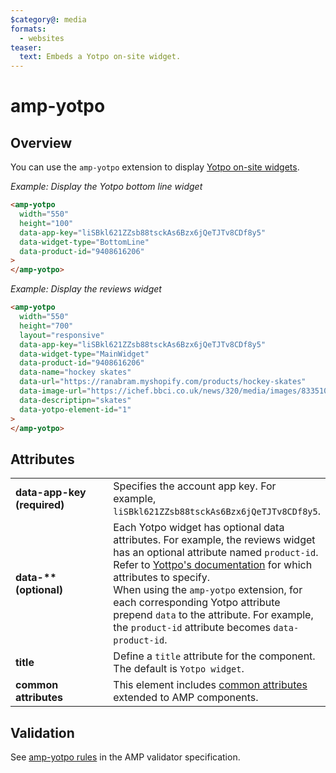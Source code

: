 ```yaml
---
$category@: media
formats:
  - websites
teaser:
  text: Embeds a Yotpo on-site widget.
---
```


<!--
Copyright 2018 The AMP HTML Authors. All Rights Reserved.

Licensed under the Apache License, Version 2.0 (the "License");
you may not use this file except in compliance with the License.
You may obtain a copy of the License at

      http://www.apache.org/licenses/LICENSE-2.0

Unless required by applicable law or agreed to in writing, software
distributed under the License is distributed on an "AS-IS" BASIS,
WITHOUT WARRANTIES OR CONDITIONS OF ANY KIND, either express or implied.
See the License for the specific language governing permissions and
limitations under the License.
-->

# amp-yotpo

## Overview

You can use the `amp-yotpo` extension to display [Yotpo on-site widgets](https://support.yotpo.com/en/on-site/reviews-widget).

_Example: Display the Yotpo bottom line widget_

```html
<amp-yotpo
  width="550"
  height="100"
  data-app-key="liSBkl621ZZsb88tsckAs6Bzx6jQeTJTv8CDf8y5"
  data-widget-type="BottomLine"
  data-product-id="9408616206"
>
</amp-yotpo>
```

_Example: Display the reviews widget_

```html
<amp-yotpo
  width="550"
  height="700"
  layout="responsive"
  data-app-key="liSBkl621ZZsb88tsckAs6Bzx6jQeTJTv8CDf8y5"
  data-widget-type="MainWidget"
  data-product-id="9408616206"
  data-name="hockey skates"
  data-url="https://ranabram.myshopify.com/products/hockey-skates"
  data-image-url="https://ichef.bbci.co.uk/news/320/media/images/83351000/jpg/_83351965_explorer273lincolnshirewoldssouthpicturebynicholassilkstone.jpg"
  data-descriptipn="skates"
  data-yotpo-element-id="1"
>
</amp-yotpo>
```

## Attributes

<table>
  <tr>
    <td width="40%"><strong>data-app-key (required)</strong></td>
    <td>Specifies the account app key. For example, <code>liSBkl621ZZsb88tsckAs6Bzx6jQeTJTv8CDf8y5</code>.</td>
  </tr>
  <tr>
    <td width="40%"><strong>data-** (optional)</strong></td>
    <td>Each Yotpo widget has optional data attributes. For example, the reviews widget has an optional attribute named <code>product-id</code>. Refer to <a href="https://support.yotpo.com/en/on-site">Yottpo's documentation</a> for which attributes to specify.<br>
When using the <code>amp-yotpo</code> extension, for each corresponding Yotpo attribute prepend <code>data</code> to the attribute. For example, the <code>product-id</code> attribute becomes <code>data-product-id</code>.</td>
  </tr>
   <tr>
    <td width="40%"><strong>title</strong></td>
    <td>Define a <code>title</code> attribute for the component. The default is <code>Yotpo widget</code>.</td>
  </tr>
  <tr>
    <td width="40%"><strong>common attributes</strong></td>
    <td>This element includes <a href="https://amp.dev/documentation/guides-and-tutorials/learn/common_attributes">common attributes</a> extended to AMP components.</td>
  </tr>
</table>

## Validation

See [amp-yotpo rules](https://github.com/ampproject/amphtml/blob/master/extensions/amp-yotpo/validator-amp-yotpo.protoascii) in the AMP validator specification.
